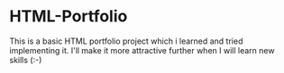 # HTML-Portfolio
This is a basic HTML portfolio project which i learned and tried implementing it. I'll make it more attractive further when I will learn new skills (:-)
